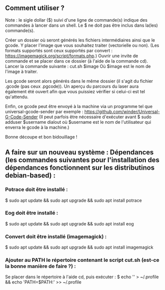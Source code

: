 ## Comment utiliser ?
Note : le sigle dollar ($) suivi d'une ligne de commande(s) indique des commandes à lancer dans un shell. Le $ ne doit pas être inclus dans la(les) commande(s).

Créer un dossier où seront générés les fichiers intermédiaires ainsi que le gcode.
Y placer l'image que vous souhaitez traiter (vectorielle ou non).
(Les formats supportés sont ceux supportés par convert : https://imagemagick.org/script/formats.php.)
Ouvrir une invite de commande et se placer dans ce dossier (à l'aide de la commande cd).
Lancer la commande suivante :
cut.sh $image
Où $image est le nom de l'image à traiter.

Les gcode seront alors générés dans le même dossier (il s'agit du fichier .gcode (pas ceux .pgcode)).
Un aperçu du parcours du laser aura également été ouvert afin que vous puissiez vérifier si celui-ci est tel qu'attendu.

Enfin, ce gcode peut être envoyé à la machine via un programme tel que universal-gcode-sender par exemple :
https://github.com/winder/Universal-G-Code-Sender
(Il peut parfois être nécessaire d'exécuter avant
$ sudo adduser $username dialout
où $username est le nom de l'utilisateur qui enverra le gcode à la machine.)

Bonne découpe et bon bidouillage !
## A faire sur un nouveau système : Dépendances (les commandes suivantes pour l'installation des dépendances fonctionnent sur les distributinos debian-based) :
### Potrace doit être installé : 
$ sudo apt update && sudo apt upgrade && sudo apt install potrace
### Eog doit être installé :
$ sudo apt update && sudo apt upgrade && sudo apt install eog
### Convert doit être installé (imagemagick) :
$ sudo apt update && sudo apt upgrade && sudo apt install imagemagick
### Ajouter au PATH le répertoire contenant le script cut.sh (est-ce la bonne manière de faire ?) :
Se placer dans le répertoire à l'aide cd, puis exécuter :
$ echo '' > ~/.profile && echo 'PATH=$PATH:' >> ~/.profile
